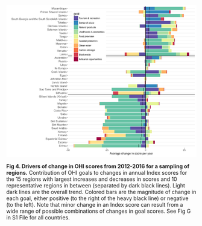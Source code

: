 ![fig 4](../figs/fig4.png)

**Fig 4. Drivers of change in OHI scores from 2012-2016 for a sampling of regions.**
Contribution of OHI goals to changes in annual Index scores for the 15 regions with largest increases and decreases in scores and 10 representative regions in between (separated by dark black lines). Light dark lines are the overall trend. Colored bars are the magnitude of change in each goal, either positive (to the right of the heavy black line) or negative (to the left). Note that minor change in an Index score can result from a wide range of possible combinations of changes in goal scores. See Fig G in S1 File for all countries. 
